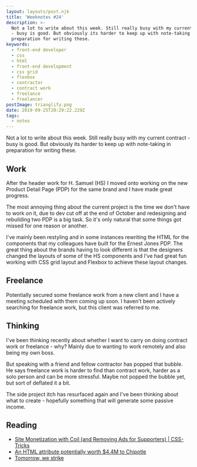 ```yaml
---
layout: layouts/post.njk
title: 'Weeknotes #24'
description: >-
  Not a lot to write about this week. Still really busy with my current contract
  - busy is good. But obviously its harder to keep up with note-taking in
  preparation for writing these.
keywords:
  - front-end developer
  - css
  - html
  - front-end development
  - css grid
  - flexbox
  - contractor
  - contract work
  - freelance
  - freelancer
postImage: trianglify.png
date: 2019-09-25T20:29:22.229Z
tags:
  - notes
---
```

Not a lot to write about this week. Still really busy with my current contract - busy is good. But obviously its harder to keep up with note-taking in preparation for writing these.

## Work
After the header work for H. Samuel (HS) I moved onto working on the new Product Detail Page (PDP) for the same brand and I have made great progress.

The most annoying thing about the current project is the time we don't have to work on it, due to dev cut off at the end of October and redesigning and rebuilding two PDP is a big task. So it's only natural that some things got missed for one reason or another.

I've mainly been restyling and in some instances rewriting the HTML for the components that my colleagues have built for the Ernest Jones PDP. The great thing about the brands having to look different is that the designers changed the layouts of some of the HS components and I've had great fun working with CSS grid layout and Flexbox to achieve these layout changes.

## Freelance
Potentially secured some freelance work from a new client and I have a meeting scheduled with them coming up soon. I haven't been actively searching for freelance work, but this client was referred to me.

## Thinking
I've been thinking recently about whether I want to carry on doing contract work or freelance - why? Mainly due to wanting to work remotely and also being my own boss.

But speaking with a friend and fellow contractor has popped that bubble. He says freelance work is harder to find than contract work, harder as a solo person and can be more stressful. Maybe not popped the bubble yet, but sort of deflated it a bit.

The side project itch has resurfaced again and I've been thinking about what to create - hopefully something that will generate some passive income.

## Reading
- [Site Monetization with Coil (and Removing Ads for Supporters) | CSS-Tricks](https://css-tricks.com/site-monetization-with-coil-and-removing-ads-for-supporters/ "Site Monetization with Coil (and Removing Ads for Supporters) | CSS-Tricks")
- [An HTML attribute potentially worth $4.4M to Chipotle](https://cloudfour.com/thinks/an-html-attribute-potentially-worth-4-4m-to-chipotle/ "An HTML attribute potentially worth $4.4M to Chipotle")
- [Tomorrow, we strike](https://colly.com/journal/tomorrow-we-strike "Tomorrow, we strike")

